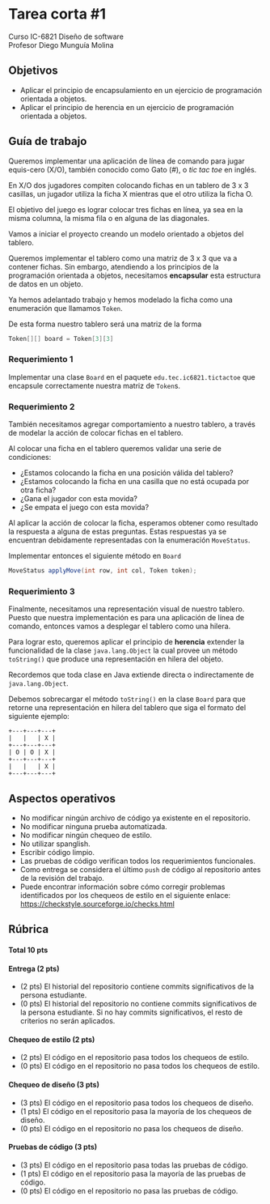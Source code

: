 # Tarea corta #1

Curso IC-6821 Diseño de software  
Profesor Diego Munguía Molina

## Objetivos ##

* Aplicar el principio de encapsulamiento en un ejercicio de programación orientada a objetos.
* Aplicar el principio de herencia en un ejercicio de programación orientada a objetos.

## Guía de trabajo ##

Queremos implementar una aplicación de línea de comando para jugar equis-cero (X/O), también conocido como Gato (#), o
*tic tac toe* en inglés.

En X/O dos jugadores compiten colocando fichas en un tablero de 3 x 3 casillas, un jugador utiliza la ficha X mientras
que el otro utiliza la ficha O.

El objetivo del juego es lograr colocar tres fichas en línea, ya sea en la misma columna, la misma fila o en alguna de
las diagonales.

Vamos a iniciar el proyecto creando un modelo orientado a objetos del tablero.

Queremos implementar el tablero como una matriz de 3 x 3 que va a contener fichas. Sin embargo, atendiendo a los
principios de la programación orientada a objetos, necesitamos **encapsular** esta estructura de datos en un objeto.

Ya hemos adelantado trabajo y hemos modelado la ficha como una enumeración que llamamos `Token`.

De esta forma nuestro tablero será una matriz de la forma

```java
Token[][] board = Token[3][3]
```

### Requerimiento 1 ###

Implementar una clase `Board` en el paquete `edu.tec.ic6821.tictactoe` que encapsule correctamente nuestra matriz de `Token`s.

### Requerimiento 2 ###

También necesitamos agregar comportamiento a nuestro tablero, a través de modelar la acción de colocar fichas en el
tablero.

Al colocar una ficha en el tablero queremos validar una serie de condiciones:

- ¿Estamos colocando la ficha en una posición válida del tablero?
- ¿Estamos colocando la ficha en una casilla que no está ocupada por otra ficha?
- ¿Gana el jugador con esta movida?
- ¿Se empata el juego con esta movida?

Al aplicar la acción de colocar la ficha, esperamos obtener como resultado la respuesta a alguna de estas preguntas.
Estas respuestas ya se encuentran debidamente representadas con la enumeración `MoveStatus`.

Implementar entonces el siguiente método en `Board`

```java
MoveStatus applyMove(int row, int col, Token token);
```

### Requerimiento 3 ###

Finalmente, necesitamos una representación visual de nuestro tablero. Puesto que nuestra implementación es para una
aplicación de línea de comando, entonces vamos a desplegar el tablero como una hilera.

Para lograr esto, queremos aplicar el principio de **herencia** extender la funcionalidad de la clase `java.lang.Object` 
la cual provee un método `toString()` que produce una representación en hilera del objeto.

Recordemos que toda clase en Java extiende directa o indirectamente de `java.lang.Object`.

Debemos sobrecargar el método `toString()` en la clase `Board` para que retorne una representación en hilera del
tablero que siga el formato del siguiente ejemplo:

```
+---+---+---+
|   |   | X |
+---+---+---+
| O | O | X |
+---+---+---+
|   |   | X |
+---+---+---+
```

## Aspectos operativos ##

- No modificar ningún archivo de código ya existente en el repositorio.
- No modificar ninguna prueba automatizada.
- No modificar ningún chequeo de estilo. 
- No utilizar spanglish.
- Escribir código limpio.
- Las pruebas de código verifican todos los requerimientos funcionales.
- Como entrega se considera el último `push` de código al repositorio antes de la revisión del trabajo.
- Puede encontrar información sobre cómo corregir problemas identificados por los chequeos de estilo en el siguiente 
  enlace: https://checkstyle.sourceforge.io/checks.html 

## Rúbrica ##

#### Total 10 pts #### 

#### Entrega (2 pts) ####
- (2 pts) El historial del repositorio contiene commits significativos de la persona estudiante.
- (0 pts) El historial del repositorio no contiene commits significativos de la persona estudiante. Si no hay commits 
  significativos, el resto de criterios no serán aplicados.

#### Chequeo de estilo (2 pts) ####
- (2 pts) El código en el repositorio pasa todos los chequeos de estilo.
- (0 pts) El código en el repositorio no pasa todos los chequeos de estilo.

#### Chequeo de diseño (3 pts) ####
- (3 pts) El código en el repositorio pasa todos los chequeos de diseño.
- (1 pts) El código en el repositorio pasa la mayoría de los chequeos de diseño.
- (0 pts) El código en el repositorio no pasa los chequeos de diseño.

#### Pruebas de código (3 pts)
- (3 pts) El código en el repositorio pasa todas las pruebas de código.
- (1 pts) El código en el repositorio pasa la mayoría de las pruebas de código.
- (0 pts) El código en el repositorio no pasa las pruebas de código.

